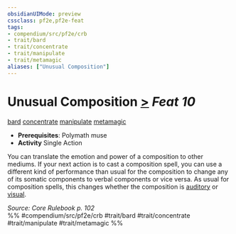 ```yaml
---
obsidianUIMode: preview
cssclass: pf2e,pf2e-feat
tags:
- compendium/src/pf2e/crb
- trait/bard
- trait/concentrate
- trait/manipulate
- trait/metamagic
aliases: ["Unusual Composition"]
---
```

# Unusual Composition  [>](../../rules/core-rulebook/chapter-9-playing-the-game.md#Actions "Single Action") *Feat 10*  
[bard](../../rules/traits/bard.md)  [concentrate](../../rules/traits/concentrate.md)  [manipulate](../../rules/traits/manipulate.md)  [metamagic](../../rules/traits/metamagic.md)  

- **Prerequisites**: Polymath muse
- **Activity** Single Action

You can translate the emotion and power of a composition to other mediums. If your next action is to cast a composition spell, you can use a different kind of performance than usual for the composition to change any of its somatic components to verbal components or vice versa. As usual for composition spells, this changes whether the composition is [auditory](../../rules/traits/auditory.md) or [visual](../../rules/traits/visual.md).

*Source: Core Rulebook p. 102*  
%% #compendium/src/pf2e/crb #trait/bard #trait/concentrate #trait/manipulate #trait/metamagic %%